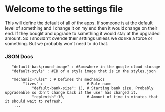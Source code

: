 # Welcome to the settings file

This will define the default of all of the apps. If someone is at the default level of something and I change it on my end then it would change on their end. If they bought and upgrade to something it would stay at the upgraded amount. So I shouldn't overide their settings unless we do like a force or something. But we probably won't need to do that.


### JSON Docs

```
   "default-background-image" : #Somewhere in the google cloud storage
   "default-style" : #ID of a style image that is in the styles.json
   
   "mechanic-rules" : # Defines the mechanics
		"lives" :                    # Rule name
			"default-bank-size": 10, # Starting bank size. Probably upgradeable so don't change back if the user has changed it.
			"replenish":10,          # Amount of time in minutes that it should wait to refresh.
	...
```

